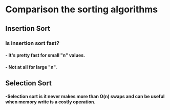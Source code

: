 # Comparison the sorting algorithms

## Insertion Sort

### Is insertion sort fast?
#### - It's pretty fast for small "n" values.
#### - Not at all for large "n".


## Selection Sort

#### -Selection sort is it never makes more than O(n) swaps and can be useful when memory write is a costly operation.
